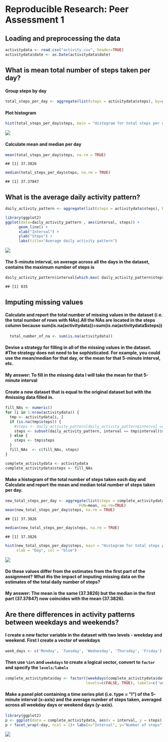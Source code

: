 # Reproducible Research: Peer Assessment 1


## Loading and preprocessing the data

```r
activitydata <- read.csv("activity.csv", header=TRUE)
activitydata$date <- as.Date(activitydata$date)
```

## What is mean total number of steps taken per day?

#### Group steps by day

```r
total_steps_per_day <- aggregate(list(steps = activitydata$steps), by=activitydata["date"], FUN=mean, na.rm=TRUE)
```
#### Plot histogram

```r
hist(total_steps_per_day$steps, main = "Histogram for total steps per day", xlab = "Day", col = "blue")
```

![](PA1_template_files/figure-html/unnamed-chunk-3-1.png)<!-- -->
#### Calculate mean and median per day

```r
mean(total_steps_per_day$steps, na.rm = TRUE)
```

```
## [1] 37.3826
```

```r
median(total_steps_per_day$steps, na.rm = TRUE)
```

```
## [1] 37.37847
```
## What is the average daily activity pattern?

```r
daily_activity_pattern <- aggregate(list(steps = activitydata$steps), by=activitydata["interval"], FUN=mean, na.rm=TRUE)

library(ggplot2)
ggplot(data=daily_activity_pattern , aes(interval, steps)) + 
      geom_line() +
      xlab("Interval") + 
      ylab("Steps") +
      labs(title="Average daily activity pattern")
```

![](PA1_template_files/figure-html/unnamed-chunk-5-1.png)<!-- -->

#### The 5-minute interval, on average across all the days in the dataset, contains the maximum number of steps is

```r
daily_activity_pattern$interval[which.max( daily_activity_pattern$steps)]
```

```
## [1] 835
```
## Imputing missing values

#### Calculate and report the total number of missing values in the dataset (i.e. the total number of rows with NAs).All the NAs are located in the steps column because sum(is.na(activitydata))=sum(is.na(activitydata$steps))

```r
  total_number_of_na <- sum(is.na(activitydata))
```

#### Devise a strategy for filling in all of the missing values in the dataset. #The strategy does not need to be sophisticated. For example, you could use the mean/median for that day, or the mean for that 5-minute interval, etc.

#### My answer: To fill in the missing data I will take the mean for that 5-minute interval

#### Create a new dataset that is equal to the original dataset but with the #missing data filled in.

```r
fill_NAs <- numeric()
for (i in 1:nrow(activitydata)) {
  tmp <- activitydata[i, ]
  if (is.na(tmp$steps)) {
    #steps <- daily_activity_pattern[daily_activity_pattern$interval == tmp$interval]$steps
    steps <- subset(daily_activity_pattern, interval == tmp$interval)$steps
  } else {
    steps <- tmp$steps
  }
  fill_NAs  <- c(fill_NAs, steps)
}

complete_activitydata <- activitydata
complete_activitydata$steps <- fill_NAs
```
#### Make a histogram of the total number of steps taken each day and Calculate and report the mean and median total number of steps taken per day. 

```r
new_total_steps_per_day <- aggregate(list(steps = complete_activitydata$steps), by=complete_activitydata["date"], 
                                 FUN=mean, na.rm=TRUE)
mean(new_total_steps_per_day$steps, na.rm = TRUE)
```

```
## [1] 37.3826
```

```r
median(new_total_steps_per_day$steps, na.rm = TRUE)
```

```
## [1] 37.3826
```

```r
hist(new_total_steps_per_day$steps, main = "Histogram for total steps per day",
     xlab = "Day", col = "blue")
```

![](PA1_template_files/figure-html/unnamed-chunk-9-1.png)<!-- -->
#### Do these values differ from the estimates from the first part of the assignment? What #is the impact of imputing missing data on the estimates of the total daily number of steps?

#### My answer: The mean is the same (37.3826) but the median in the first part (37.37847) now coincides with the mean (37.3826).

## Are there differences in activity patterns between weekdays and weekends?

#### I create a new factor variable in the dataset with two levels - weekday and weekend. First I create a vector of weekdays

```r
week_days <- c('Monday', 'Tuesday', 'Wednesday', 'Thursday', 'Friday')
```
#### Then use `%in%` and `weekdays` to create a logical vector, convert to `factor` and specify the `levels/labels`

```r
complete_activitydata$day <- factor((weekdays(complete_activitydata$date) %in% week_days),
                                    levels=c(FALSE, TRUE), labels=c('weekend', 'weekday'))
```
#### Make a panel plot containing a time series plot (i.e. type = "l") of the 5-minute interval (x-axis) and the average number of steps taken, averaged across all weekday days or weekend days (y-axis).

```r
library(ggplot2)
p <- ggplot(data = complete_activitydata, aes(x = interval, y = steps)) + geom_line()
p + facet_wrap(~day, ncol = 1)+ labs(x="Interval", y="Number of steps")
```

![](PA1_template_files/figure-html/unnamed-chunk-12-1.png)<!-- -->
